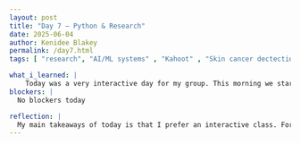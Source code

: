 ```yaml
---
layout: post
title: "Day 7 – Python & Research"
date: 2025-06-04
author: Kenidee Blakey
permalink: /day7.html
tags: [ "research", "AI/ML systems" , "Kahoot" , "Skin cancer dectection" ]

what_i_learned: |
    Today was a very interactive day for my group. This morning we started it off with discussing our subgroups we wanted to be assigned to for our project. I picked analyzing the types of models and images that are being used for skin cancer detection. A couple of my group members had the same ideas so Blessing typed all of our subgroups in a spreadsheet so we can see the differences between everyones. I enjoyed this first session of the day because I learned about some of the different Ai models we will be building and I learned that we already have pre-data to use. After lunch we came back and had about an hour on our python models. Lastly to finish off the day we played a kahoot game to test the knowledge of everyone with what they learned today. Overall, today was really interactive and I learned a lot.
blockers: |
  No blockers today

reflection: |
  My main takeaways of today is that I prefer an interactive class. For the past few days Blessing has been trying to see out learning styles and how we all retain information. Yesterday we did a lot of independent work but today we had more of an interactive session to see what we all preferred. I preferred this session a lot more because I was able to have open dicussion with my group members and retain more information.
---
```

